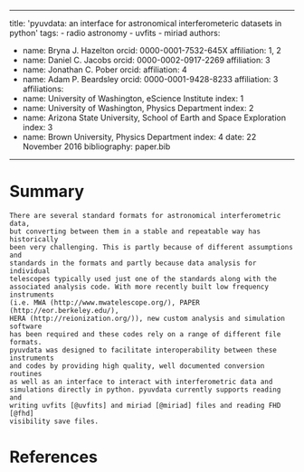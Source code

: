 ---
  title: 'pyuvdata: an interface for astronomical interferometeric datasets in python'
  tags:
    - radio astronomy
    - uvfits
    - miriad
  authors:
   - name: Bryna J. Hazelton
     orcid: 0000-0001-7532-645X
     affiliation: 1, 2
   - name: Daniel C. Jacobs
     orcid: 0000-0002-0917-2269
     affiliation: 3
   - name: Jonathan C. Pober
     orcid:
     affiliation: 4
   - name: Adam P. Beardsley
     orcid: 0000-0001-9428-8233
     affiliation: 3
  affiliations:
   - name: University of Washington, eScience Institute
     index: 1
   - name: University of Washington, Physics Department
     index: 2
   - name: Arizona State University, School of Earth and Space Exploration
     index: 3
   - name: Brown University, Physics Department
     index: 4
  date: 22 November 2016
  bibliography: paper.bib
  ---

  # Summary

    There are several standard formats for astronomical interferometric data,
    but converting between them in a stable and repeatable way has historically
    been very challenging. This is partly because of different assumptions and
    standards in the formats and partly because data analysis for individual
    telescopes typically used just one of the standards along with the
    associated analysis code. With more recently built low frequency instruments
    (i.e. MWA (http://www.mwatelescope.org/), PAPER (http://eor.berkeley.edu/),
    HERA (http://reionization.org/)), new custom analysis and simulation software
    has been required and these codes rely on a range of different file formats.
    pyuvdata was designed to facilitate interoperability between these instruments
    and codes by providing high quality, well documented conversion routines
    as well as an interface to interact with interferometric data and
    simulations directly in python. pyuvdata currently supports reading and
    writing uvfits [@uvfits] and miriad [@miriad] files and reading FHD [@fhd]
    visibility save files.

  # References
